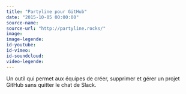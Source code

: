 ```yaml
---
title: "Partyline pour GitHub"
date: "2015-10-05 00:00:00"
source-name:
source-url: "http://partyline.rocks/"
image:
image-legende:
id-youtube:
id-vimeo:
id-soundcloud:
video-legende:
---
```

Un outil qui permet aux équipes de créer, supprimer et gérer un projet GitHub sans quitter le chat de Slack.
